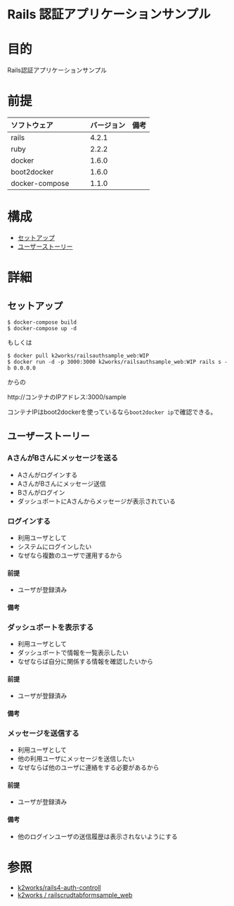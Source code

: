 Rails 認証アプリケーションサンプル
===
# 目的
Rails認証アプリケーションサンプル

# 前提
| ソフトウェア     | バージョン    | 備考         |
|:---------------|:-------------|:------------|
| rails    　　　| 4.2.1        |             |
| ruby     　　　| 2.2.2        |             |
| docker   　　　| 1.6.0        |             |
| boot2docker 　|  1.6.0        |             |
| docker-compose　　| 1.1.0        |             |

# 構成
+ [セットアップ](#1)
+ [ユーザーストーリー](#2)

# 詳細
## <a name="1">セットアップ</a>

    $ docker-compose build
    $ docker-compose up -d

もしくは

    $ docker pull k2works/railsauthsample_web:WIP
    $ docker run -d -p 3000:3000 k2works/railsauthsample_web:WIP rails s -b 0.0.0.0

からの

http://コンテナのIPアドレス:3000/sample

コンテナIPはboot2dockerを使っているなら`boot2docker ip`で確認できる。

## <a name="2">ユーザーストーリー</a>

### AさんがBさんにメッセージを送る

+ Aさんがログインする
+ AさんがBさんにメッセージ送信
+ Bさんがログイン
+ ダッシュボートにAさんからメッセージが表示されている

### ログインする

+ 利用ユーザとして
+ システムにログインしたい
+ なぜなら複数のユーザで運用するから

#### 前提

+ ユーザが登録済み

#### 備考

### ダッシュボートを表示する

+ 利用ユーザとして
+ ダッシュボートで情報を一覧表示したい
+ なぜならば自分に関係する情報を確認したいから

#### 前提

+ ユーザが登録済み

#### 備考

### メッセージを送信する

+ 利用ユーザとして
+ 他の利用ユーザにメッセージを送信したい
+ なぜならば他のユーザに連絡をする必要があるから

#### 前提

+ ユーザが登録済み

#### 備考

+ 他のログインユーザの送信履歴は表示されないようにする

# 参照

+ [k2works/rails4-auth-controll](https://github.com/k2works/rails4-auth-controll)
+ [k2works / railscrudtabformsample_web](https://registry.hub.docker.com/u/k2works/railscrudtabformsample_web/)
